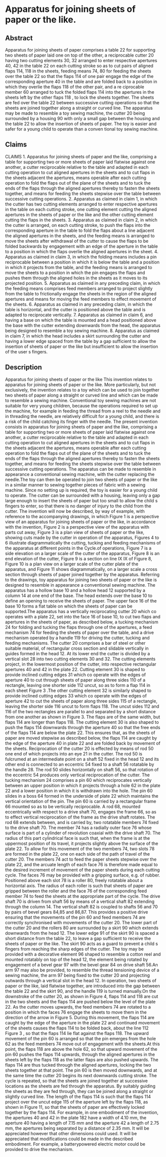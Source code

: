 # Apparatus for joining sheets of paper or the like.

## Abstract
Apparatus for joining sheets of paper comprises a table 22 for supporting two sheets of paper laid one on top of the other, a reciprocable cutter 20 having two cutting elements 30, 32 arranged to enter respective apertures 40, 42 in the table 22 on each cutting stroke so as to cut pairs of aligned flaps 114, 118 in the sheets, feeding means 74, 80 for feeding the sheets over the table 22 so that the flaps 114 of one pair engage the edge of the corresponding aperture 40 in the table and are folded back to a position in which they overlie the flaps 118 of the other pair, and a re ciprocable member 60 arranged to tuck the folded flaps 114 into the apertures in the sheets left by the other flaps 118 , to lock the sheets together. The sheets are fed over the table 22 between successive cutting operations so that the sheets are joined together along a straight or curved line. The apparatus may be made to resemble a toy sewing machine, the cutter 20 being surrounded by a housing 90 with only a small gap between the housing and the table 22 to allow the insertion of sheets of paper. The toy is easier and safer for a young child to operate than a conven tional toy sewing machine.

## Claims
CLAIMS 1. Apparatus for joining sheets of paper and the like, comprising a table for supporting two or more sheets of paper laid flatwise against one another, a cutter reciprocable relative to the table and adapted in each cutting operation to cut aligned apertures in the sheets and to cut flaps in the sheets adjacent the apertures, means operable after each cutting operation to fold the flaps out of the plane of the sheets and to tuck the ends of the flaps through the aligned apertures thereby to fasten the sheets together, and means for feeding the sheets stepwise over the table between successive cutting operations. 2. Apparatus as claimed in claim 1, in which the cutter has two cutting elements arranged to enter respective apertures in the table on each cutting stroke, one cutting element cutting the aligned apertures in the sheets of paper or the like and the other cutting element cutting the flaps in the sheets. 3. Apparatus as claimed in claim 2, in which the cutter is arranged, on each cutting stroke, to push the flaps into the corresponding aperture in the table to fold the flaps about a line adjacent the aligned apertures in the sheets, and the feeding means is arranged to move the sheets after withdrawal of the cutter to cause the flaps to be folded backwards by engagement with an edge of the aperture in the table to a position in which the flaps overlie the aligned apertures in the sheet. 4. Apparatus as claimed in claim 3, in which the folding means includes a pin reciprocable between a position in which it is below the table and a position in which it projects from the table, and the feeding means is arranged to move the sheets to a position in which the pin engages the flaps and pushes them through the aligned holes in the sheets as it moves to its projected position. 5. Apparatus as claimed in any preceding claim, in which the feeding means comprises feed members arranged to project slightly from the table to frictionally engage the sheets in the region of the aligned apertures and means for moving the feed members to effect movement of the sheets. 6. Apparatus as claimed in any preceding claim, in which the table is horizontal, and the cutter is positioned above the table and is adapted to reciprocate vertically. 7. Apparatus as claimed in claim 6, and having a base on which the table is mounted and a head positioned above the base with the cutter extending downwards from the head, the apparatus being designed to resemble a toy sewing machine. 8. Apparatus as claimed in claim 7, in which the head includes a skirt surrounding the cutter and having a lower edge spaced from the table by a gap sufficient to allow the insertion of sheets of paper or the like but insufficient to allow the insertion of the user s fingers.

## Description
Apparatus for joining sheets of paper or the like This invention relates to apparatus for joining sheets of paper or the like. More particularly, but not exclusively, the invention relates to a toy which can be used to join together two sheets of paper along a straight or curved line and which can be made to resemble a sewing machine. Conventional toy sewing machines are not suitable for very young children, because the operations required to set up the machine, for example in feeding the thread from a reel to the needle and in threading the needle, are relatively difficult for a young child, and there is a risk of the child catching its finger with the needle. The present invention consists in apparatus for joining sheets of paper and the like, comprising a table for supporting two or more sheets of paper laid flatwise against one another, a cutter reciprocable relative to the table and adapted in each cutting operation to cut aligned apertures in the sheets and to cut flaps in the sheets adjacent the apertures, means operable after each cutting operation to fold the flaps out of the plane of the sheets and to tuck the ends of the flaps through the aligned apertures thereby to fasten the sheets together, and means for feeding the sheets stepwise over the table between successive cutting operations. The apparatus can be made to resemble in appearance a conventional sewing machine, with the cutter replacing the needle.The toy can then be operated to join two sheets of paper or the like in a similar manner to sewing together pieces of fabric with a sewing machine. Since no setting up is required, the toy is easier for a young child to operate. The cutter can be surrounded with a housing, leaving only a gap large enough to insert the sheets of paper but too small to allow the child s fingers to enter, so that there is no danger of injury to the child from the cutter. The invention will now be described, by way of example, with reference to the accompanying drawings, in which Figure 1 is a perspective view of an apparatus for joining sheets of paper or the like, in accordance with the invention, Figure 2 is a perspective view of the apparatus with parts cut away, Figure 3 is a plan view of sheets of paper or the like, showing cuts made by the cutter in operation of the apparatus, Figures 4 to 6 illustrate diagrammatically the cutting, tucking and feeding mechanisms of the apparatus at different points in the Cycle.of operations, Figure 7 is a side elevation on a larger scale of the cutter of the apparatus, Figure 8 is an end elevation of the cutter, Figure 9 is a section on line IX IX of Figure 8, Figure 10 is a plan view on a larger scale of the cutter plate of the apparatus, and Figure 11 shows diagrammatically, on a larger scale a cross section through sheets of paper joined together by the apparatus. Referring to the drawings, toy apparatus for joining two sheets of paper or the like is designed to resemble in appearance a conventional sewing machine. The apparatus has a hollow base 10 and a hollow head 12 supported by a column 14 at one end of the base. The head extends over the base 10 to define an opening to receive the sheets of paper. The upper face 16 of the base 10 forms a flat table on which the sheets of paper can be supported.The apparatus has a vertically reciprocating cutter 20 which co operates with a plate 22, set into the face 16 of base 10, to cut two flaps and apertures in the sheets of paper, as described below, a tucking mechanism 24 for folding and tucking the flaps through one of the apertures, a feed mechanism 74 for feeding the sheets of paper over the table, and a drive mechanism operated by a handle 119 for driving the cutter, tucking and feeding mechanisms. The cutter 20 comprises a bar of steel or other suitable material, of rectangular cross section and slidable vertically in guides formed in the head 12. At its lower end the cutter is divided by a vertical slot 28 into two cutting elements 30 and 32. The cutting elements project, in the lowermost position of the cutter, into respective rectangular apertures 40 and 42 in the plate 22. Cutting etement 30 is shaped to provide inclined cutting edges 31 which co operate with the edges of aperture 40 to cut through sheets of paper along three sides 110 of a rectangle, leaving one shorter side 112 uncut, so as to form a flap 114 in each sheet Figure 3 .The other cutting element 32 is similarly shaped to provide inclined cutting edges 33 which co operate with the edges of aperture 42 to cut the sheets of paper along three sides 115 of a rectangle, leaving the shorter side 116 uncut to form flaps 118. The uncut sides 112 and 116 of the two rectangles are parallel to and separated by a short distance from one another as shown in Figure 3. The flaps are of the same width, but flaps 114 are longer than flaps 118. The cutting element 30 is also shaped to push the flaps 114 downwards through the aperture 40 so that the free ends of the flaps 114 are below the plate 22. This ensures that, as the sheets of paper are moved stepwise as described below, the flaps 114 are caught by the edge of the aperture 40 in plate 22 and are folded back by movement of the sheets. Reciprocation of the cutter 20 is effected by means of rod 50 one end of which projects into an eye 21 in the cutter. The rod 50 is fulcrumed at an intermediate point on a shaft 52 fixed in the head 12 and its other end is connected to an eccentric 54 fixed to a shaft 56 rotatable by the handle 28. The rod 50 slides horizontally on shaft 56, so that rotation of the eccentric 54 produces only vertical reciprocation of the cutter. The tucking mechanism 24 comprises a pin 60 which reciprocates vertically between an upper position in which it projects through a hole 62 in the plate 22 and a lower position in which it is withdrawn into the hole. The pin 60 slides in a boss 64 formed in the underside of plate 22 which maintains the vertical orientation of the pin. The pin 60 is carried by a rectangular frame 66 mounted so as to be vertically reciprocable. A rod 68, mounted eccentrically with respect to a drive shaft 70, engages the frame 66, so as to effect vertical reciprocation of the frame as the drive shaft rotates. The rod 68 extends between, and is carried by, two rotatable members 74 fixed to the drive shaft 70. The member 74 has a radially outer face 76 whose surface is part of a cylinder of revolution coaxial with the drive shaft 70. The radius of this part cylindrical face is such that, when the frame is at the uppermost position of its travel, it projects slightly above the surface of the plate 22. To allow for this movement of the two members 74, two slots 78 are formed in the plate 22, one on each side of the path of travel of the cutter 20. The members 74 act to feed the paper sheets stepwise over the plate 22, and the arcuate length of each face 76 is therefore made equal to the desired increment of movement of the paper sheets during each cutting cycle. The faces 76 may be provided with a gripping surface, e.g. of rubber. Positioned above each slot 78 is a roller 80, freely rotatable about a horizontal axis. The radius of each roller is such that sheets of paper are gripped between the roller and the face 76 of the corresponding feed member 74 to feed the sheets at the appropriate part of the cycle. The drive shaft 70 is driven from shaft 56 by means of a vertical shaft 82 extending through the column 14. The vertical shaft 82 is coupled to shafts 56 and 70 by pairs of bevel gears 84,85 and 86,87. This provides a positive drive ensuring that the movements of the pin 60 and feed members 74 are correctly synchronised with movements of the cutter 20. The lower part of the cutter 20 and the rollers 80 are surrounded by a skirt 90 which extends downwards from the head 12. The lower edge 91 of the skirt 90 is spaced a short distance from the table 22, to leave a gap sufficient to receive the sheets of paper or the like. The skirt 90 acts as a guard to prevent a child s fingers from reaching the sharp edges of the cutter. The toy may be provided with a decorative element 96 shaped to resemble a cotton reel and mounted rotatably on top of the head 12, the element being rotated by engagement of a bevel gear 97 with the bevel gear 84 on drive shaft 56.An arm 97 may also be provided, to resemble the thread tensioning device of a sewing machine, the arm 97 being fixed to the cutter 20 and projecting outwards through a vertical slot in the head 12. In operation, two sheets of paper or the like, laid flatwise together, are introduced into the gap between the table 22 and the skirt 90, and the handle 119 is turned manually.On the downstroke of the cutter 20, as shown in Figure 4, flaps 114 and 118 are cut in the two sheets and the flaps 114 are pushed below the level of the plate 22. As the cutter moves upwards, the feed members 74 are rotated to a position in which the faces 76 engage the sheets to move them in the direction of the arrow in Figure 5. During this movement, the flaps 114 are caught by the edge of the aperture in the plate 22 and continued movement of the sheets causes the flaps 114 to be folded back, about the line 112 Figure 3 , so that the flaps 114 lie flat against the flaps 118. The upward movement of the pin 60 is arranged so that the pin emerges from the hole 62 as the feed members 74 move out of engagement with the sheets.At this point, the flaps 118 are above the hole 62, so that upward movement of the pin 60 pushes the flaps 114 upwards, through the aligned apertures in the sheets left by the flaps 118 as the latter flaps are also pushed upwards. The flaps 114 are thus tucked through the aligned apertures, locking the two sheets together at that point. The pin 60 is then moved downwards, and at the same time the cutter 20 begins its next downwards cutting stroke. The cycle is repeated, so that the sheets are joined together at successive locations as the sheets are fed through the apparatus. By suitably guiding the sheets as they are fed through, they can be joined along a straight or slightly curved line. The length of the flaps 114 is such that the flaps 114 project over the uncut edge 115 of the aperture left by the flaps 118, as shown in Figure 11, so that the sheets of paper are effectively locked together by the flaps 114. For example, in one embodiment of the invention, the apertures 40 and 42 in the plate 182 have a width of 4.10 mm, the aperture 40 having a length of 7.15 mm and the aperture 42 a length of 2.75 mm, the apertures being separated by a distance of 2.35 mm. It will be appreciated however that other dimensions could used. It will be appreciated that modifications could be made in the described embodiment. For example, a batterypowered electric motor could be provided to drive the mechanism.